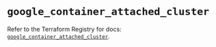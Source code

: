 # `google_container_attached_cluster`

Refer to the Terraform Registry for docs: [`google_container_attached_cluster`](https://registry.terraform.io/providers/hashicorp/google/5.27.0/docs/resources/container_attached_cluster).
